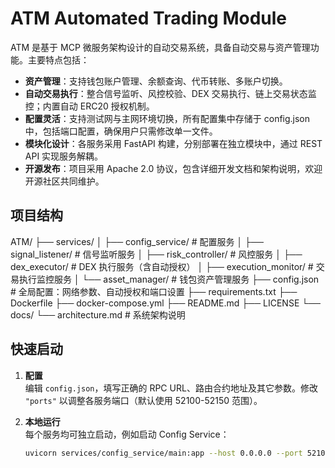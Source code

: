 # ATM Automated Trading Module

ATM 是基于 MCP 微服务架构设计的自动交易系统，具备自动交易与资产管理功能。主要特点包括：

- **资产管理**：支持钱包账户管理、余额查询、代币转账、多账户切换。
- **自动交易执行**：整合信号监听、风控校验、DEX 交易执行、链上交易状态监控；内置自动 ERC20 授权机制。
- **配置灵活**：支持测试网与主网环境切换，所有配置集中存储于 config.json 中，包括端口配置，确保用户只需修改单一文件。
- **模块化设计**：各服务采用 FastAPI 构建，分别部署在独立模块中，通过 REST API 实现服务解耦。
- **开源发布**：项目采用 Apache 2.0 协议，包含详细开发文档和架构说明，欢迎开源社区共同维护。

## 项目结构

ATM/ 
├── services/ 
│ ├── config_service/ # 配置服务 
│ ├── signal_listener/ # 信号监听服务 
│ ├── risk_controller/ # 风控服务 
│ ├── dex_executor/ # DEX 执行服务（含自动授权） 
│ ├── execution_monitor/ # 交易执行监控服务 
│ └── asset_manager/ # 钱包资产管理服务 
├── config.json # 全局配置：网络参数、自动授权和端口设置 
├── requirements.txt 
├── Dockerfile 
├── docker-compose.yml 
├── README.md 
├── LICENSE 
└── docs/ 
└── architecture.md # 系统架构说明


## 快速启动

1. **配置**  
   编辑 `config.json`，填写正确的 RPC URL、路由合约地址及其它参数。修改 `"ports"` 以调整各服务端口（默认使用 52100-52150 范围）。

2. **本地运行**  
   每个服务均可独立启动，例如启动 Config Service：
   ```bash
   uvicorn services/config_service/main:app --host 0.0.0.0 --port 52100
